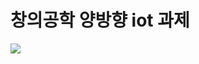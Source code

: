 # 창의공학 양방향 iot 과제


<img src="https://user-images.githubusercontent.com/61526925/204763893-f2a8641a-3b45-47da-be86-6a52e59cba0c.gif">
